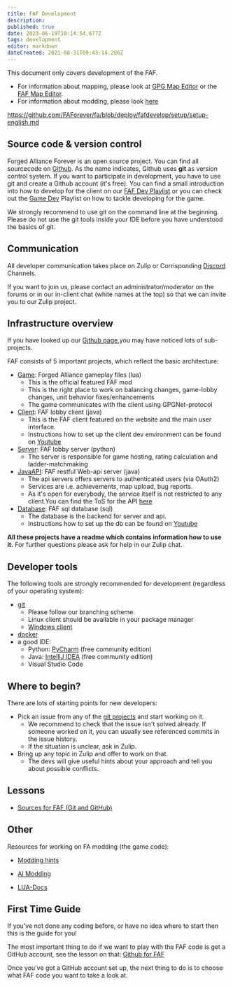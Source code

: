 ```yaml
---
title: FAF Development
description: 
published: true
date: 2023-06-19T10:14:54.677Z
tags: development
editor: markdown
dateCreated: 2021-08-31T09:43:14.286Z
---
```


This document only covers development of the FAF.
- For information about mapping, please look at [GPG Map Editor](/Development/Mapping/GPG-Map-Editor) or the [FAF Map Editor](/Development/Mapping/FA-Forever-Map-Editor).
- For information about modding, please look [here](/Development/Modding/Modding)


https://github.com/FAForever/fa/blob/deploy/fafdevelop/setup/setup-english.md
## Source code & version control

Forged Alliance Forever is an open source project. You can find all sourcecode on [Github](https://github.com/FAForever). As the name indicates, Github uses **git** as version control system. If you want to participate in development, you have to use git and create a Github account (it's free). You can find a small introduction into how to develop for the client on our [FAF Dev Playlist](https://youtube.com/playlist?list=PL0nxuIUIjpFv6cjiaEwwVYpn3utdVUshc) or you can check out the [Game Dev](https://youtube.com/playlist?list=PL0nxuIUIjpFvqJ5i1HfPwoA8FnBCtGLWn) Playlist on how to tackle developing for the game.

We strongly recommend to use git on the command line at the beginning.
Please do not use the git tools inside your IDE before you have understood the basics of git.

## Communication

All developer communication takes place on Zulip or Corrisponding [Discord](https://discord.gg/2u36D9V) Channels.

If you want to join us, please contact an administrator/moderator on the forums or in our in-client chat (white names at the top) so that we can invite you to our Zulip project. 


## Infrastructure overview

If you have looked up our [Github page](https://github.com/FAForever),you may have noticed lots of sub-projects.

FAF consists of 5 important projects, which reflect the basic architecture:
- [Game](https://github.com/FAForever/fa): Forged Alliance gameplay files (lua)
	- This is the official featured FAF mod
	- This is the right place to work on balancing changes, game-lobby changes, unit behavior fixes/enhancements
	- The game communicates with the client using GPGNet-protocol
- [Client](https://github.com/FAForever/downlords-faf-client): FAF lobby client (java)
	- This is the FAF client featured on the website and the main user interface.
	- Instructions how to set up the client dev environment can be found on [Youtube](https://youtu.be/6gsHnt02I_Y?list=PL0nxuIUIjpFv6cjiaEwwVYpn3utdVUshc)
- [Server](https://github.com/FAForever/server): FAF lobby server (python)
	- The server is responsible for game hosting, rating calculation and ladder-matchmaking
- [JavaAPI](https://github.com/FAForever/faf-java-api): FAF restful Web-api server (java)
	- The api servers offers servers to authenticated users (via OAuth2)
	- Services are i.e. achievements, map upload, bug reports. 
	- As it's open for everybody, the service itself is not restricted to any client.You can find the ToS for the API [here](https://content.faforever.com/tos/api-tos.html)
- [Database](https://github.com/FAForever/db): FAF sql database (sql)
	- The database is the backend for server and api.
	- Instructions how to set up the db can be found on [Youtube](https://www.youtube.com/watch?v=3vsRs71vMII)

**All these projects have a readme which contains information how to use
it.** For further questions please ask for help in our Zulip chat.

## Developer tools

The following tools are strongly recommended for development (regardless of your operating system):
- [git](https://www.git-scm.com) 
	- Please follow our branching scheme.
	- Linux client should be available in your package manager
	- [Windows client](https://git-scm.com/download/win)
- [docker](https://www.docker.com/)
- a good IDE:
	- Python: [PyCharm](https://www.jetbrains.com/pycharm/) (free community edition)
	- Java: [IntelliJ IDEA](https://www.jetbrains.com/idea/) (free community edition)
  - Visual Studio Code

## Where to begin?

There are lots of starting points for new developers:
- Pick an issue from any of the [git projects](https://github.com/FAForever) and start working on it.
	- We recommend to check that the issue isn't solved already. If someone worked on it, you can usually see referenced commits in  the issue history.
	- If the situation is unclear, ask in Zulip.
- Bring up any topic in Zulip and offer to work on that.
	- The devs will give useful hints about your approach and tell you about possible conflicts.

## Lessons
- [Sources for FAF (Git and GitHub)](/Development/FAF-Dev-School-Git)

## Other

Resources for working on FA modding (the game code):
- [Modding hints](/Modding)

- [AI Modding](/AI-Modding)

- [LUA-Docs](/Modding/LUADOC)

## First Time Guide

If you've not done any coding before, or have no idea where to start then this is the guide for you!

The most important thing to do if we want to play with the FAF code is get a GitHub account, see the lesson on that: [Github for FAF](/FAF-Dev-School-Git)

Once you've got a GitHub account set up, the next thing to do is to choose what FAF code you want to take a look at.